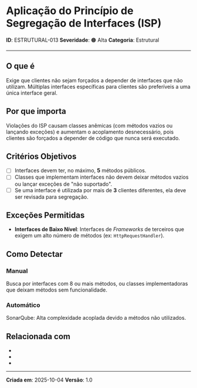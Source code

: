 # Aplicação do Princípio de Segregação de Interfaces (ISP)

**ID**: ESTRUTURAL-013
**Severidade**: 🟠 Alta
**Categoria**: Estrutural

---

## O que é

Exige que clientes não sejam forçados a depender de interfaces que não utilizam. Múltiplas interfaces específicas para clientes são preferíveis a uma única interface geral.

## Por que importa

Violações do ISP causam classes anêmicas (com métodos vazios ou lançando exceções) e aumentam o acoplamento desnecessário, pois clientes são forçados a depender de código que nunca será executado.

## Critérios Objetivos

- [ ] Interfaces devem ter, no máximo, **5** métodos públicos.
- [ ] Classes que implementam interfaces não devem deixar métodos vazios ou lançar exceções de "não suportado".
- [ ] Se uma interface é utilizada por mais de **3** clientes diferentes, ela deve ser revisada para segregação.

## Exceções Permitidas

- **Interfaces de Baixo Nível**: Interfaces de *Frameworks* de terceiros que exigem um alto número de métodos (ex: `HttpRequestHandler`).

## Como Detectar

### Manual
Busca por interfaces com 8 ou mais métodos, ou classes implementadoras que deixam métodos sem funcionalidade.

### Automático
SonarQube: Alta complexidade acoplada devido a métodos não utilizados.

## Relacionada com

- [COMPORTAMENTAL-010]: reforça (Classes pequenas tornam a segregação de interfaces mais fácil)
- [COMPORTAMENTAL-011]: complementa (Interfaces bem segregadas facilitam a extensão OCP)
- [ESTRUTURAL-017]: complementa (CRP)

---

**Criada em**: 2025-10-04
**Versão**: 1.0
